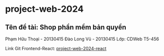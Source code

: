 # project-web-2024
## Tên đề tài:  Shop phần mềm bản quyền

Phạm Hữu Thoại - 20130415
Đào Long Vũ - 20130415
Lớp: CDWeb T5-456

Link Git Frontend-React: [project-web-2024-react](https://github.com/thoaihuu252/project-web-2024-react)








